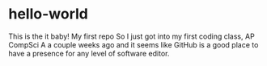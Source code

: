 # hello-world
This is the it baby! My first repo
So I just got into my first coding class, AP CompSci A a couple weeks ago and it seems like 
GitHub is a good place to have a presence for any level of software editor.
